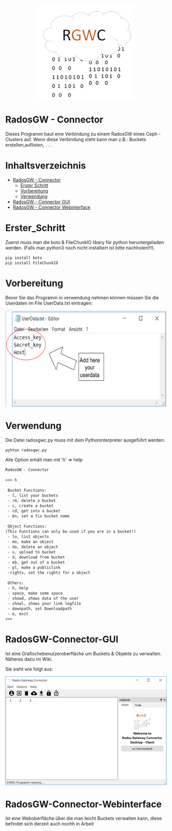 <p align="center">
  <img src="GUI/icon/RGWC.PNG" witdh=300px height=300px/>
</p>

RadosGW - Connector
=================

Dieses Programm baut eine Verbindung zu einem RadosGW eines Ceph - Clusters
auf. Wenn diese Verbindung steht kann man z.B.: Buckets erstellen,auflisten, . . .  

Inhaltsverzeichnis
=================

  * [RadosGW - Connector](#radosgw-connector)
    * [Erster Schritt](#erster_schritt)
    * [Vorbereitung](#vorbereitung)
    * [Verwendung](#verwendung)
  * [RadosGW - Connector GUI](#radosgw-connector-gui)
  * [RadosGW - Connector Webinterface](#radosgw-connector-webinterface)
  

Erster_Schritt
=================
Zuerst muss man die boto & FileChunkIO libary für python heruntergeladen werden.
(Falls man python3 noch nicht installiert ist bitte nachholen!!!). 

```
pip install boto
pip install FileChunkIO
```
Vorbereitung
=================
Bevor Sie das Programm in verwendung nehmen können müssen Sie
die Userdaten im File UserData.txt eintragen:

<p align="center">
  <img src="/PICs/UserData.PNG" witdh=300px height=300px/>
</p>

Verwendung
=================
Die Datei radosgwc.py muss mit dem Pythoninterpreter ausgeführt werden: 

```
pyhton radosgwc.py
```
Alle Option erhält man mit 'h' => help
```
RadosGW - Connector

>>> h

 Bucket Functions:
 - l, list your buckets
 - rm, delete a bucket
 - c, create a bucket
 - cd, get into a bucket
 - bn, set a fix bucket name

 Object Functions:
(This Functions can only be used if you are in a bucket!)
 - lo, list objects
 - mo, make an object
 - do, delete an object
 - u, upload to bucket
 - d, download from bucket
 - eb, get out of a bucket
 - pl, make a publiclink
 -rights, set the rights for a object

 Others:
 - h, help
 - space, make some space
 - showd, shows data of the user
 - showl, shows your link logfile
 - downpath, set Downloadpath
 - e, exit
>>>
```
RadosGW-Connector-GUI
=================

Ist eine Grafischebenutzeroberfläche um Buckets & Objekte zu verwalten. Näheres dazu im Wiki.

Sie sieht wie folgt aus:

<p align="center">
  <img src="GUI/icon/GUI.PNG" />
</p>

RadosGW-Connector-Webinterface
=================

Ist eine Weboberfläche über die man leicht Buckets verwalten kann, diese befindet 
sich derzeit auch nochh in Arbeit